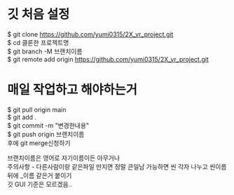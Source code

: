 # 깃 처음 설정
$ git clone https://github.com/yumi0315/2X_vr_project.git<br>
$ cd 클론한 프로젝트명<br>
$ git branch -M 브랜치이름<br>
$ git remote add origin https://github.com/yumi0315/2X_vr_project.git<br>

# 매일 작업하고 해야하는거
$ git pull origin main<br>
$ git add .<br>
$ git commit -m "변경한내용"<br>
$ git push origin 브랜치이름<br>
후에 git merge신청하기<br>

브랜치이름은 영어로 자기이름이든 아무거나<br>
주의사항 - 다른사람이랑 같은파일 만지면 정말 큰일남 가능하면 씬 각자 나누고 씬이름뒤에 _이름 같은거 붙이기<br>
깃 GUI 기준은 모르겠음..<br>
